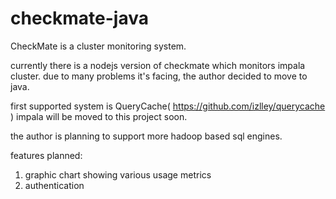 # checkmate-java

CheckMate is a cluster monitoring system.

currently there is a nodejs version of checkmate which monitors impala cluster.
due to many problems it's facing, the author decided to move to java.

first supported system is QueryCache( https://github.com/izlley/querycache )
impala will be moved to this project soon.

the author is planning to support more hadoop based sql engines.

features planned:
  1. graphic chart showing various usage metrics
  2. authentication
